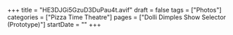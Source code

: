 +++
title = "HE3DJGi5GzuD3DuPau4t.avif"
draft = false
tags = ["Photos"]
categories = ["Pizza Time Theatre"]
pages = ["Dolli Dimples Show Selector (Prototype)"]
startDate = ""
+++
